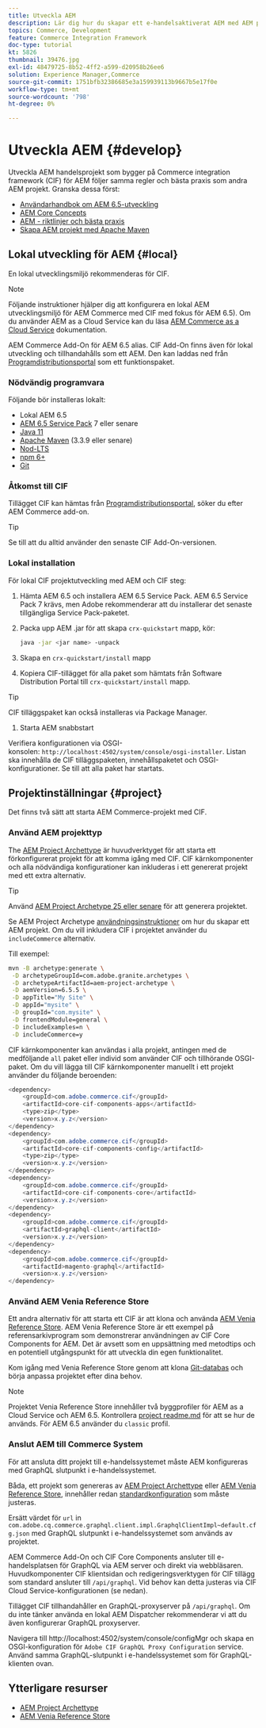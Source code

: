 ```yaml
---
title: Utveckla AEM
description: Lär dig hur du skapar ett e-handelsaktiverat AEM med AEM projekttyp. Lär dig hur du bygger och distribuerar projektet till en lokal utvecklingsmiljö.
topics: Commerce, Development
feature: Commerce Integration Framework
doc-type: tutorial
kt: 5826
thumbnail: 39476.jpg
exl-id: 48479725-8b52-4ff2-a599-d20958b26ee6
solution: Experience Manager,Commerce
source-git-commit: 1751bfb32386685e3a159939113b9667b5e17f0e
workflow-type: tm+mt
source-wordcount: '798'
ht-degree: 0%

---
```


# Utveckla AEM {#develop}

Utveckla AEM handelsprojekt som bygger på Commerce integration framework (CIF) för AEM följer samma regler och bästa praxis som andra AEM projekt. Granska dessa först:

- [Användarhandbok om AEM 6.5-utveckling](/help/sites-developing/getting-started.md)
- [AEM Core Concepts](/help/sites-developing/the-basics.md)
- [AEM - riktlinjer och bästa praxis](/help/sites-developing/dev-guidelines-bestpractices.md)
- [Skapa AEM projekt med Apache Maven](/help/sites-developing/ht-projects-maven.md)

## Lokal utveckling för AEM {#local}

En lokal utvecklingsmiljö rekommenderas för CIF.

>[!NOTE]
>
>Följande instruktioner hjälper dig att konfigurera en lokal AEM utvecklingsmiljö för AEM Commerce med CIF med fokus för AEM 6.5). Om du använder AEM as a Cloud Service kan du läsa [AEM Commerce as a Cloud Service](https://experienceleague.adobe.com/docs/experience-manager-cloud-service/content-and-commerce/home.html) dokumentation.

AEM Commerce Add-On för AEM 6.5 alias. CIF Add-On finns även för lokal utveckling och tillhandahålls som ett AEM. Den kan laddas ned från [Programdistributionsportal](https://experience.adobe.com/#/downloads/content/software-distribution/en/aem.html) som ett funktionspaket.

### Nödvändig programvara

Följande bör installeras lokalt:

- Lokal AEM 6.5
- [AEM 6.5 Service Pack](https://experience.adobe.com/#/downloads/content/software-distribution/en/aem.html) 7 eller senare
- [Java 11](https://downloads.experiencecloud.adobe.com/content/software-distribution/en/general.html)
- [Apache Maven](https://maven.apache.org/) (3.3.9 eller senare)
- [Nod-LTS](https://nodejs.org/en/)
- [npm 6+](https://www.npmjs.com/)
- [Git](https://git-scm.com/)

### Åtkomst till CIF

Tillägget CIF kan hämtas från [Programdistributionsportal](https://experience.adobe.com/#/downloads/content/software-distribution/en/aem.html), söker du efter AEM Commerce add-on.

>[!TIP]
>
>Se till att du alltid använder den senaste CIF Add-On-versionen.

### Lokal installation

För lokal CIF projektutveckling med AEM och CIF steg:

1. Hämta AEM 6.5 och installera AEM 6.5 Service Pack. AEM 6.5 Service Pack 7 krävs, men Adobe rekommenderar att du installerar det senaste tillgängliga Service Pack-paketet.

1. Packa upp AEM .jar för att skapa `crx-quickstart` mapp, kör:

   ```bash
   java -jar <jar name> -unpack
   ```

1. Skapa en `crx-quickstart/install` mapp

1. Kopiera CIF-tillägget för alla paket som hämtats från Software Distribution Portal till `crx-quickstart/install` mapp.

>[!TIP]
>
>CIF tilläggspaket kan också installeras via Package Manager.

1. Starta AEM snabbstart

Verifiera konfigurationen via OSGI-konsolen: `http://localhost:4502/system/console/osgi-installer`. Listan ska innehålla de CIF tilläggspaketen, innehållspaketet och OSGI-konfigurationer. Se till att alla paket har startats.

## Projektinställningar {#project}

Det finns två sätt att starta AEM Commerce-projekt med CIF.

### Använd AEM projekttyp

The [AEM Project Archettype](https://github.com/adobe/aem-project-archetype) är huvudverktyget för att starta ett förkonfigurerat projekt för att komma igång med CIF. CIF kärnkomponenter och alla nödvändiga konfigurationer kan inkluderas i ett genererat projekt med ett extra alternativ.

>[!TIP]
>
>Använd [AEM Project Archetype 25 eller senare](https://github.com/adobe/aem-project-archetype/releases) för att generera projektet.

Se AEM Project Archetype [användningsinstruktioner](https://github.com/adobe/aem-project-archetype#usage) om hur du skapar ett AEM projekt. Om du vill inkludera CIF i projektet använder du `includeCommerce` alternativ.

Till exempel:

```bash
mvn -B archetype:generate \
 -D archetypeGroupId=com.adobe.granite.archetypes \
 -D archetypeArtifactId=aem-project-archetype \
 -D aemVersion=6.5.5 \
 -D appTitle="My Site" \
 -D appId="mysite" \
 -D groupId="com.mysite" \
 -D frontendModule=general \
 -D includeExamples=n \
 -D includeCommerce=y
```

CIF kärnkomponenter kan användas i alla projekt, antingen med de medföljande `all` paket eller individ som använder CIF och tillhörande OSGI-paket. Om du vill lägga till CIF kärnkomponenter manuellt i ett projekt använder du följande beroenden:

```java
<dependency>
    <groupId>com.adobe.commerce.cif</groupId>
    <artifactId>core-cif-components-apps</artifactId>
    <type>zip</type>
    <version>x.y.z</version>
</dependency>
<dependency>
    <groupId>com.adobe.commerce.cif</groupId>
    <artifactId>core-cif-components-config</artifactId>
    <type>zip</type>
    <version>x.y.z</version>
</dependency>
<dependency>
    <groupId>com.adobe.commerce.cif</groupId>
    <artifactId>core-cif-components-core</artifactId>
    <version>x.y.z</version>
</dependency>
<dependency>
    <groupId>com.adobe.commerce.cif</groupId>
    <artifactId>graphql-client</artifactId>
    <version>x.y.z</version>
</dependency>
<dependency>
    <groupId>com.adobe.commerce.cif</groupId>
    <artifactId>magento-graphql</artifactId>
    <version>x.y.z</version>
</dependency>
```

### Använd AEM Venia Reference Store

Ett andra alternativ för att starta ett CIF är att klona och använda [AEM Venia Reference Store](https://github.com/adobe/aem-cif-guides-venia). AEM Venia Reference Store är ett exempel på referensarkivprogram som demonstrerar användningen av CIF Core Components for AEM. Det är avsett som en uppsättning med metodtips och en potentiell utgångspunkt för att utveckla din egen funktionalitet.

Kom igång med Venia Reference Store genom att klona [Git-databas](https://github.com/adobe/aem-cif-guides-venia) och börja anpassa projektet efter dina behov.

>[!NOTE]
>
>Projektet Venia Reference Store innehåller två byggprofiler för AEM as a Cloud Service och AEM 6.5. Kontrollera [project readme.md](https://github.com/adobe/aem-cif-guides-venia/blob/main/README.md) för att se hur de används. För AEM 6.5 använder du `classic` profil.

### Anslut AEM till Commerce System

För att ansluta ditt projekt till e-handelssystemet måste AEM konfigureras med GraphQL slutpunkt i e-handelssystemet.

Båda, ett projekt som genereras av [AEM Project Archettype](https://github.com/adobe/aem-project-archetype) eller [AEM Venia Reference Store](https://github.com/adobe/aem-cif-guides-venia), innehåller redan [standardkonfiguration](https://github.com/adobe/aem-cif-guides-venia/blob/main/ui.config/src/main/content/jcr_root/apps/venia/osgiconfig/config/com.adobe.cq.commerce.graphql.client.impl.GraphqlClientImpl~default.cfg.json) som måste justeras.

Ersätt värdet för `url` in `com.adobe.cq.commerce.graphql.client.impl.GraphqlClientImpl~default.cfg.json` med GraphQL slutpunkt i e-handelssystemet som används av projektet.

AEM Commerce Add-On och CIF Core Components ansluter till e-handelsplatsen för GraphQL via AEM server och direkt via webbläsaren. Huvudkomponenter CIF klientsidan och redigeringsverktygen för CIF tillägg som standard ansluter till `/api/graphql`. Vid behov kan detta justeras via CIF Cloud Service-konfigurationen (se nedan).

Tillägget CIF tillhandahåller en GraphQL-proxyserver på `/api/graphql`. Om du inte tänker använda en lokal AEM Dispatcher rekommenderar vi att du även konfigurerar GraphQL proxyserver.

Navigera till http://localhost:4502/system/console/configMgr och skapa en OSGI-konfiguration för `Adobe CIF GraphQL Proxy Configuration` service. Använd samma GraphQL-slutpunkt i e-handelssystemet som för GraphQL-klienten ovan.

## Ytterligare resurser

- [AEM Project Archettype](https://github.com/adobe/aem-project-archetype)
- [AEM Venia Reference Store](https://github.com/adobe/aem-cif-guides-venia)
